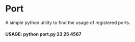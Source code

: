 # Port
A simple python utility to find the usage of registered ports.

#### USAGE: python port.py 23 25 4567
